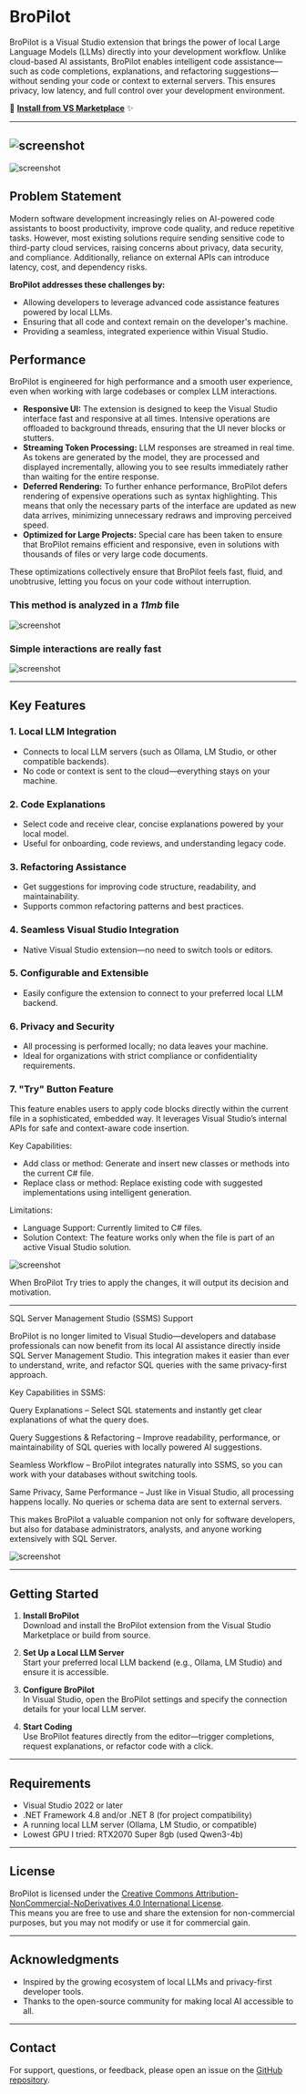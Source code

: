 # BroPilot

BroPilot is a Visual Studio extension that brings the power of local Large Language Models (LLMs) directly into your development workflow. Unlike cloud-based AI assistants, BroPilot enables intelligent code assistance—such as code completions, explanations, and refactoring suggestions—without sending your code or context to external servers. This ensures privacy, low latency, and full control over your development environment.

🚀 [**Install from VS Marketplace**](https://marketplace.visualstudio.com/items?itemName=Ericvf.version123) ✨


---
![screenshot](https://github.com/Ericvf/BroPilot/blob/main/screenshot.png)
---
![screenshot](https://github.com/Ericvf/BroPilot/blob/main/screenshot4.png)


## Problem Statement

Modern software development increasingly relies on AI-powered code assistants to boost productivity, improve code quality, and reduce repetitive tasks. However, most existing solutions require sending sensitive code to third-party cloud services, raising concerns about privacy, data security, and compliance. Additionally, reliance on external APIs can introduce latency, cost, and dependency risks.

**BroPilot addresses these challenges by:**
- Allowing developers to leverage advanced code assistance features powered by local LLMs.
- Ensuring that all code and context remain on the developer's machine.
- Providing a seamless, integrated experience within Visual Studio.

## Performance

BroPilot is engineered for high performance and a smooth user experience, even when working with large codebases or complex LLM interactions.

- **Responsive UI:** The extension is designed to keep the Visual Studio interface fast and responsive at all times. Intensive operations are offloaded to background threads, ensuring that the UI never blocks or stutters.
- **Streaming Token Processing:** LLM responses are streamed in real time. As tokens are generated by the model, they are processed and displayed incrementally, allowing you to see results immediately rather than waiting for the entire response.
- **Deferred Rendering:** To further enhance performance, BroPilot defers rendering of expensive operations such as syntax highlighting. This means that only the necessary parts of the interface are updated as new data arrives, minimizing unnecessary redraws and improving perceived speed.
- **Optimized for Large Projects:** Special care has been taken to ensure that BroPilot remains efficient and responsive, even in solutions with thousands of files or very large code documents.

These optimizations collectively ensure that BroPilot feels fast, fluid, and unobtrusive, letting you focus on your code without interruption.

### This method is analyzed in a *11mb* file
![screenshot](https://github.com/Ericvf/BroPilot/blob/main/screenshot2.png)

### Simple interactions are really fast
![screenshot](https://github.com/Ericvf/BroPilot/blob/main/screenshot3.png)

---

## Key Features

### 1. **Local LLM Integration**
- Connects to local LLM servers (such as Ollama, LM Studio, or other compatible backends).
- No code or context is sent to the cloud—everything stays on your machine.

### 2. **Code Explanations**
- Select code and receive clear, concise explanations powered by your local model.
- Useful for onboarding, code reviews, and understanding legacy code.

### 3. **Refactoring Assistance**
- Get suggestions for improving code structure, readability, and maintainability.
- Supports common refactoring patterns and best practices.

### 4. **Seamless Visual Studio Integration**
- Native Visual Studio extension—no need to switch tools or editors.

### 5. **Configurable and Extensible**
- Easily configure the extension to connect to your preferred local LLM backend.

### 6. **Privacy and Security**
- All processing is performed locally; no data leaves your machine.
- Ideal for organizations with strict compliance or confidentiality requirements.

### 7. "Try" Button Feature

This feature enables users to apply code blocks directly within the current file in a sophisticated, embedded way. It leverages Visual Studio’s internal APIs for safe and context-aware code insertion.

Key Capabilities:
- Add class or method: Generate and insert new classes or methods into the current C# file.
- Replace class or method: Replace existing code with suggested implementations using intelligent generation.

Limitations:
- Language Support: Currently limited to C# files.
- Solution Context: The feature works only when the file is part of an active Visual Studio solution.

![screenshot](https://github.com/Ericvf/BroPilot/blob/main/screenshot4.png)

When BroPilot Try tries to apply the changes, it will output its decision and motivation.

---

SQL Server Management Studio (SSMS) Support

BroPilot is no longer limited to Visual Studio—developers and database professionals can now benefit from its local AI assistance directly inside SQL Server Management Studio. This integration makes it easier than ever to understand, write, and refactor SQL queries with the same privacy-first approach.

Key Capabilities in SSMS:

Query Explanations – Select SQL statements and instantly get clear explanations of what the query does.

Query Suggestions & Refactoring – Improve readability, performance, or maintainability of SQL queries with locally powered AI suggestions.

Seamless Workflow – BroPilot integrates naturally into SSMS, so you can work with your databases without switching tools.

Same Privacy, Same Performance – Just like in Visual Studio, all processing happens locally. No queries or schema data are sent to external servers.

This makes BroPilot a valuable companion not only for software developers, but also for database administrators, analysts, and anyone working extensively with SQL Server.

![screenshot](https://github.com/Ericvf/BroPilot/blob/main/screenshot5.png)

--- 
## Getting Started

1. **Install BroPilot**  
   Download and install the BroPilot extension from the Visual Studio Marketplace or build from source.

2. **Set Up a Local LLM Server**  
   Start your preferred local LLM backend (e.g., Ollama, LM Studio) and ensure it is accessible.

3. **Configure BroPilot**  
   In Visual Studio, open the BroPilot settings and specify the connection details for your local LLM server.

4. **Start Coding**  
   Use BroPilot features directly from the editor—trigger completions, request explanations, or refactor code with a click.

---

## Requirements

- Visual Studio 2022 or later
- .NET Framework 4.8 and/or .NET 8 (for project compatibility)
- A running local LLM server (Ollama, LM Studio, or compatible)
- Lowest GPU I tried: RTX2070 Super 8gb (used Qwen3-4b)

---

## License

BroPilot is licensed under the [Creative Commons Attribution-NonCommercial-NoDerivatives 4.0 International License](LICENSE).  
This means you are free to use and share the extension for non-commercial purposes, but you may not modify or use it for commercial gain.

---

## Acknowledgments

- Inspired by the growing ecosystem of local LLMs and privacy-first developer tools.
- Thanks to the open-source community for making local AI accessible to all.

---

## Contact

For support, questions, or feedback, please open an issue on the [GitHub repository](https://github.com/Ericvf/BroPilot).
